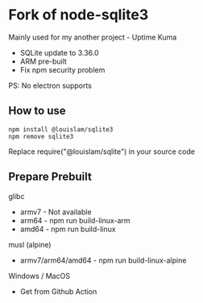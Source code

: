 # Fork of node-sqlite3

Mainly used for my another project - Uptime Kuma

- SQLite update to 3.36.0
- ARM pre-built
- Fix npm security problem

PS: No electron supports

## How to use

```
npm install @louislam/sqlite3
npm remove sqlite3
```

Replace require("@louislam/sqlite") in your source code




## Prepare Prebuilt

glibc
- armv7 - Not available
- arm64 - npm run build-linux-arm
- amd64 - npm run build-linux

musl (alpine)
- armv7/arm64/amd64 - npm run build-linux-alpine

Windows / MacOS
- Get from Github Action
